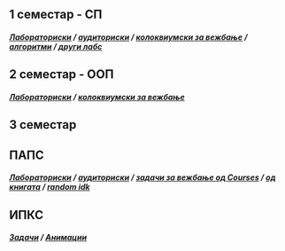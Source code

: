 ## 1 семестар - СП
##### [Лабораториски](https://github.com/krembanan4e/Materijali-za-na-fakultet/tree/main/SP/labs) / [аудиториски](https://github.com/krembanan4e/Materijali-za-na-fakultet/tree/main/SP/auditoriski) / [колоквиумски за вежбање](https://github.com/krembanan4e/Materijali-za-na-fakultet/tree/main/SP/za%20vezhbanje) / [алгоритми](https://github.com/krembanan4e/Materijali-za-na-fakultet/tree/main/SP/random) / [други лабс](https://github.com/krembanan4e/Materijali-za-na-fakultet/tree/main/SP/dopolnitelni%20labs)
## 2 семестар - ООП
##### [Лабораториски](https://github.com/krembanan4e/Materijali-za-na-fakultet/tree/main/OOP/labs) / [колоквиумски за вежбање](https://github.com/krembanan4e/Materijali-za-na-fakultet/tree/main/OOP/kolokviumski)
## 3 семестар 
## ПАПС
##### [Лабораториски](https://github.com/krembanan4e/Materijali-za-na-fakultet/tree/main/PAPS/labs) / [аудиториски](https://github.com/krembanan4e/Materijali-za-na-fakultet/tree/main/PAPS/auditoriski) / [задачи за вежбање од Courses](https://github.com/krembanan4e/Materijali-za-na-fakultet/tree/main/PAPS/zadaci) /  [од книгата](https://github.com/krembanan4e/Materijali-za-na-fakultet/tree/main/PAPS/kniga) / [random idk](https://github.com/krembanan4e/Materijali-za-na-fakultet/tree/main/PAPS/random)
## ИПКС
##### [Задачи](https://github.com/krembanan4e/Materijali-za-na-fakultet/tree/main/IPKS/zadaci) / [Анимации](https://github.com/krembanan4e/Materijali-za-na-fakultet/tree/main/IPKS/animacii)
